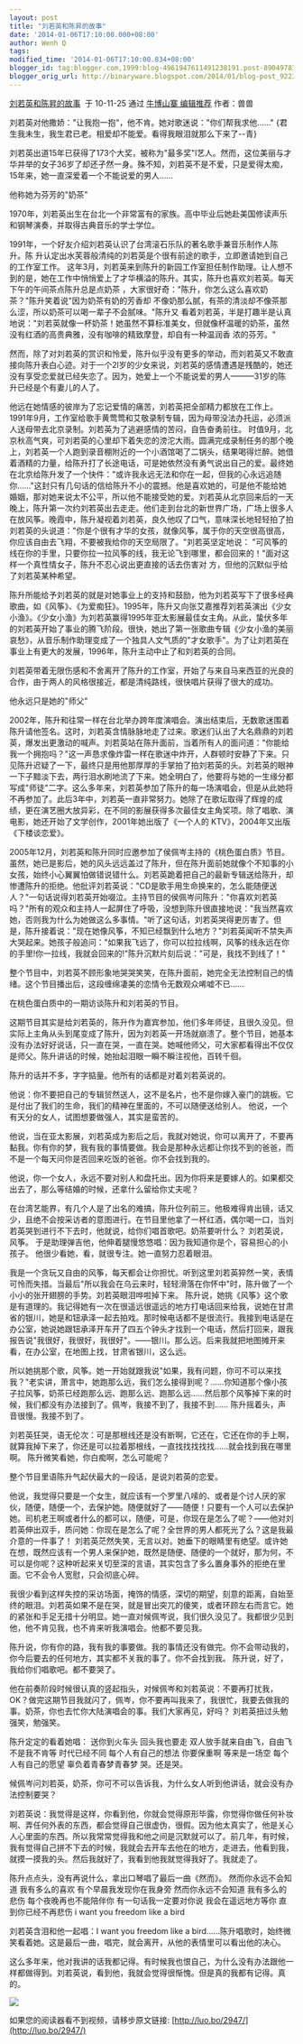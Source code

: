 ```yaml
---
layout: post
title: "刘若英和陈昇的故事"
date: '2014-01-06T17:10:00.000+08:00'
author: Wenh Q
tags:
modified_time: '2014-01-06T17:10:00.834+08:00'
blogger_id: tag:blogger.com,1999:blog-4961947611491238191.post-8904978344631771629
blogger_orig_url: http://binaryware.blogspot.com/2014/01/blog-post_9223.html
---
```

[刘若英和陈昇的故事](http://luo.bo/2947/)  于 10-11-25 通过 [牛博山寨
编辑推荐](http://bullog.org/) 作者：兽兽

刘若英对他撒娇："让我抱一抱"，他不肯。她对歌迷说："你们帮我求他……"
{君生我未生，我生君已老。相爱却不能爱。看得我眼泪就那么下来了--青}


刘若英出道15年已获得了173个大奖，被称为"最多奖"l艺人。然而，这位美丽与才华并举的女子36岁了却还孑然一身。殊不知，刘若英不是不爱，只是爱得太痴，15年来，她一直深爱着一个不能说爱的男人……

他称她为芬芳的"奶茶"

1970年，刘若英出生在台北一个非常富有的家族。高中毕业后她赴美国修读声乐和钢琴演奏，并取得古典音乐的学士学位。

1991年，一个好友介绍刘若英认识了台湾滚石乐队的著名歌手兼音乐制作人陈升。陈
升认定出水芙蓉般清纯的刘若英是个很有前途的歌手，立即邀请她到自己的工作室工作。
这年3月，刘若英来到陈升的新园工作室担任制作助理。让人想不到的是，她在工作中悄悄爱上了才华横溢的陈升。其实，陈升也喜欢刘若英。每天下午的午间茶点陈升总是点奶茶
，大家很好奇："陈升，你怎么这么喜欢奶茶？"陈升笑着说"因为奶茶有奶的芳香却
不像奶那么腻，有茶的清淡却不像茶那么涩，所以奶茶可以喝一辈子不会腻味。"陈升又
看着刘若英，半是打趣半是认真地说："刘若英就像一杯奶茶！她虽然不算标准美女，但就像杯温暖的奶茶，虽然没有红酒的高贵典雅，没有咖啡的精致摩登，却自有一种温润香
浓的芬芳。"

然而，除了对刘若英的赏识和怜爱，陈升似乎没有更多的举动，而刘若英又不敢直接向陈升表白心迹。对于一个2l岁的少女来说，刘若英的感情遭遇是残酷的，她还没有享受恋爱就已经失恋了。因为，她爱上一个不能说爱的男人———31岁的陈升已经是个有妻儿的人了。

他远在她情感的彼岸为了忘记爱情的痛苦，刘若英把全部精力都放在工作上。1991年9月，工作室给歌手黄莺莺和艾敬录制专辑，因为母带没法办托运，必须派人送母带去北京录制。刘若英为了逃避感情的苦闷，自告奋勇前往。
时值9月，北京秋高气爽，可刘若英的心里却下着失恋的滂沱大雨。圆满完成录制任务的那个晚上，刘若英一个人跑到录音棚附近的一个小酒馆喝了二锅头，结果喝得烂醉。她借着酒精的力量，给陈升打了长途电话，可是她依然没有勇气说出自己的爱。最终她在北京给陈升发了一个快件："或许我永远无法和你在一起，但我的心永远追随你……"这封只有几句话的信给陈升不小的震撼。他是喜欢她的，可是他不能给她婚姻，那对她来说太不公平，所以他不能接受她的爱。刘若英从北京回来后的一天晚上，陈升第一次约刘若英出去走走。他们走到台北的新世界广场，广场上很多人在放风筝。晚霞中，陈升凝视着刘若英，良久他叹了口气，意味深长地轻轻拍了拍刘若英的头说道："你是个很有才华的女孩，就像风筝，属于你的天空很高很高，你应该自由去飞翔，不要被我给你的天空局限了。"刘若英坚定地说：
"可风筝的线在你的手里，只要你拉一拉风筝的线，我无论飞到哪里，都会回来的！"面对这样一个真性情女子，陈升不忍心说出更直接的话去伤害对
 方，但他的沉默似乎给了刘若英某种希望。

陈升所能给予刘若英的就是对她事业上的支持和鼓励，他为刘若英写下了很多经典歌曲，如《风筝》、《为爱痴狂》。1995年，陈升又向张艾嘉推荐刘若英演出《少女小渔》。《少女小渔》为刘若英赢得1995年亚太影展最佳女主角。从此，蛰伏多年的刘若英开始了事业的腾飞阶段。很快，她出了第一张歌曲专辑《少女小渔的美丽哀愁》，从音乐制作助理变成了一个独具人文气质的"才女歌手"。为了让刘若英在事业上有更大的发展，1996年，陈升主动中止了和刘若英的合同。

刘若英带着无限伤感和不舍离开了陈升的工作室，开始了与来自马来西亚的光良的合作，由于两人的风格很接近，都是清纯路线，很快唱片获得了很大的成功。

他永远只是她的"师父"

2002年，陈升和往常一样在台北举办跨年度演唱会。演出结束后，无数歌迷围着陈升请他签名。这时，刘若英含情脉脉地走了过来。歌迷们认出了大名鼎鼎的刘若英，爆发出更激动的喊声。刘若英站在陈升面前，当着所有人的面问道："你能给我一个拥抱吗？"这一声恳求像炸雷一样在歌迷中炸开，人群顿时安静了下来。只见陈升迟疑了一下，最终只是用他那厚厚的手掌拍了拍刘若英的头。刘若英的眼神一下子黯淡下去，两行泪水刷地流了下来。她全明白了，他要将与她的一生缘分都写成"师徒"二字。这么多年来，刘若英参加了陈升的每一场演唱会，但是从此她将不再参加了。此后3年中，刘若英一直非常努力。她除了在歌坛取得了辉煌的成绩，更在演艺圈大放异彩，在不同的影展获得多次最佳女主角奖项。除了唱歌、演电影，她还开始了文学创作，2001年她出版了《一个人的
KTV》，2004年又出版《下楼谈恋爱》。

2005年12月，刘若英和陈升同时应邀参加了侯佩岑主持的《桃色蛋白质》节目。虽然，她已是影后，她的风头远远盖过了陈升，但在陈升面前她就像个不知事的小女孩，始终小心翼翼怕做错说错什么。刘若英跪着把自己的最新专辑送给陈升，却惨遭陈升的拒绝。他批评刘若英说："CD是歌手用生命换来的，怎么能随便送人？"一句话说得刘若英开始啜泣。主持节目的侯佩岑问陈升："你喜欢刘若英吗？"所有的观众和主持人一起屏住了呼吸，没想到陈升很直接地说："我当然喜欢她，否则我为什么为她做这么多事情。"听了这句话，刘若英哭得更厉害了。但是，陈升接着说："现在她像风筝，不知已经飘到什么地方？"刘若英闻听不禁失声大哭起来。她孩子般追问："如果我飞远了，你可以拉拉线啊，风筝的线永远在你的手里!你一拉线，我就会回来的!"陈升沉默片刻后说："可是，我找不到线了！"

整个节目中，刘若英不顾形象地哭哭笑笑，在陈升面前，她完全无法控制自己的情绪。这个节目播出后，这段缠绵凄美的恋情令无数观众唏嘘不已……

在桃色蛋白质中的一期访谈陈升和刘若英的节目。

这期节目其实是给刘若英的，陈升作为嘉宾参加，他们多年师徒，且很久没见。但实际上主角从头到尾变成了陈升，因为刘若英一开场就崩溃了。整个节目，她基本没有办法好好说话，只一直在哭，一直在哭。她喊他师父，可大家都看得出不仅仅是师父。陈升讲话的时候，她抬起泪眼一瞬不瞬注视他，百转千徊。

陈升的话并不多，字字掂量。他所有的话都是对着刘若英说的。

他说：你不要把自己的专辑贸然送人，这不是名片，也不是你嫁入豪门的跳板。它是付出了我们的生命，我们的精神在里面的，不可以随便送给别人。
 他说，一个有天分的女人，试图想要做强人，其实是蛮苦的。

他说，当在亚太影展，刘若英成为影后之后，我就对她说，你可以离开了，不要再黏我。你有你的梦，我有我的事情要做。我会是那种永远都让你找不到的爸爸，而不是一个每天问你是否回来吃饭的爸爸。你不会找到我的。

他说，你一个女人，永远不要对别人和盘托出。因为你将来是要嫁人的。如果都交出去了，那么等结婚的时候，还拿什么留给你丈夫呢？

在台湾艺能界，有几个人是了出名的难搞，陈升位列前三。他极难得肯出镜，话又少，且绝不会按采访者的意图进行。在节目里他拿了一杯红酒，偶尔喝一口，当刘若英哭到进行不下去时，他就说，给你们唱首歌吧。奶茶要听什么？
 刘若英说，风筝。
 于是助理弹吉他，他伸着腿慢悠悠唱：因为我知道你是个，容易担心的小孩子。
 他很少看她，看，就很专注。她一直努力忍着眼泪。

我是一个贪玩又自由的风筝，每天都会让你担忧。听到这里刘若英猝然一笑，表情可怜而失措。当最后"所以我会在乌云来时，轻轻滑落在你怀中"时，陈升做了一个小小的张开翅膀的手势。刘若英眼泪哗啦掉下来。
陈升说，她挑《风筝》这个歌是有道理的。我记得她有一次在很遥远很遥远的地方打电话回来给我，说她在甘肃省的银川，她是和钮承泽一起去拍戏。那时候电话都不是很流行。我接到电话是在办公室，她说她跟钮承泽开车开了四五个钟头才找到一个电话，然后打回来，跟我报告说"我很好，我很好，我很好"。——银川。那么远。后来我就把地图摊开来看，在办公室，在地图上找，甘肃省银川，这么远。

所以她挑那个歌，风筝。她一开始就跟我说"如果，我有问题，你可不可以来找我？"老实讲，萧言中，她跑那么远，我们怎么接得到呢？……你知道那个像小孩子拉风筝，奶茶已经跑那么远、跑那么远、跑那么远……然后那个风筝掉下来的时候，我们都没有办法接到了。佩岑，我接不到了，我接不到……
 陈升摇着头，声音很慢。我接不到了。

刘若英狂哭，语无伦次：可是那根线还是没有断啊，它还在，它还在你的手上啊，就算我掉下来了，你还是可以拉着那根线，一直找找找找找……就会找到我在哪里啊。
 陈升微笑看她，你白痴啊，怎么可能呢？

整个节目里语陈升气起伏最大的一段话，是说刘若英的恋爱。

他说，我觉得只要是一个女生，就应该有一个罗里八嗦的、或者是个讨人厌的家伙，随便，随便一个，去保护她。随便就好了——随便！只要有一个人可以去保护她。司机老王啊或者什么的都可以，随便，可是，你现在是怎么了呢？——他对刘若英伸出双手，质问她：你现在是怎么了呢？全世界的男人都死光了么？这是我最介意的一件事了！
刘若英茫然失笑，无言以对。她垂下的眼睛里有绝望。或许她在想，既然应该有一个男人来保护她，既然是随便、随便的一个就好，那为何，不可以是你呢？这种听起来关切至深的言语，其实包含了多么置身事外的拒绝在里面。它不会令人宽慰，只会彻底心碎。

我很少看到这样失控的采访场面，掩饰的情感，深切的期望，刻意的距离，自始至终的眼泪。刘若英如果不是在哭，就是冒出突兀的傻笑，或者环顾左右而言它。她的紧张和手足无措十分明显。她一直对候佩岑说，我们很久没见了。我都很少见到他，他不肯见我，也不肯来听我演唱会。他都不要见我。

陈升说，你有你的路，我有我的事要做。我的事情还没有做完。你不会带动我的，你今后要去的任何地方，其实都不关我的事了。你不会找到我。
 陈升说，好了，我给你们唱歌吧。都不要哭了。

他在前奏阶段时候很认真的竖起指头，对候佩岑和刘若英说：不要再打扰我，OK？做完这期节目我就闪了，佩岑，你不要再叫我来了，我很忙，我要去做我的事。奶茶，你也去忙你大陆演唱会的事。我们大家再见，好吗？
 刘若英扭过头勉强笑，勉强笑。

陈升定定的看着她唱：
 送你到火车头
 回头我也要走
 双人放手就来自由飞，自由飞
 不是我不肯等
 时代已经不同
 每个人有自己的想法
 你要保重啊
 等来是一场空
 每个人有自己的愿望
 辜负着青春梦青春梦
 哭。还是哭。

候佩岑问刘若英，奶茶，你可不可以告诉我，为什么女人听到他讲话，就会没有办法控制要哭？

刘若英说：我觉得是这样，你看到他，你就会觉得原形毕露，你觉得你做任何补妆啊、弄任何外表的东西，都会觉得自己很虚伪，很假。因为他太真实了，他是关心人心里面的东西。所以我常常觉得我和他之间是沉默就可以了。前几年，有时候，我有觉得自己拼不下去的时候，我就会去开车去他在的地方，走进去，他看到我，就摸一摸我的头。然后我就好了，我看到他我就觉得我好了。我就走了。

陈升点点头，没有再说什么，拿出口琴唱了最后一曲《然而》。
 然而你永远不会知道
 我有多么的喜欢
 有个早晨我发现你在我身旁
 然而你永远不会知道
 我有多么的悲伤
 每个夜晚再也不能陪伴你
 有一句话我一定要对你说
 我会在遥远地方等你
 直到你已经不再悲伤
 i want you freedom like a bird

刘若英含泪和他一起唱：I want you freedom like a
bird……陈升唱歌时，始终微
 笑看着她。这是最后一曲，唱完，就会离开，从他的表情里可以看出他的决心。

这么多年来，他对我讲的话我都记得。有时候我也恨自己，为什么没有办法跟他一样都做得到。刘若英说，看到他，我就会觉得很惭愧。但是真的我都有记得。真的。

![](https://images-blogger-opensocial.googleusercontent.com/gadgets/proxy?url=http%3A%2F%2Fdulei.si%2Ffiles%2Fe054b3221c6d3a1abfa689d67c5a8954.jpg&container=blogger&gadget=a&rewriteMime=image%2F*)

如果您的阅读器看不到视频，请移步原文链接:
[http://luo.bo/2947/](http://luo.bo/2947/)
